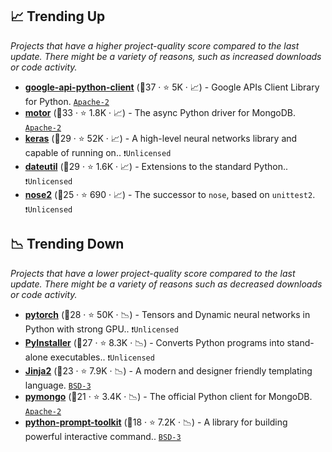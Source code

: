 ## 📈 Trending Up

_Projects that have a higher project-quality score compared to the last update. There might be a variety of reasons, such as increased downloads or code activity._

- <b><a href="https://github.com/googleapis/google-api-python-client">google-api-python-client</a></b> (🥇37 ·  ⭐ 5K · 📈) - Google APIs Client Library for Python. <code><a href="http://bit.ly/3nYMfla">Apache-2</a></code>
- <b><a href="https://github.com/mongodb/motor">motor</a></b> (🥇33 ·  ⭐ 1.8K · 📈) - The async Python driver for MongoDB. <code><a href="http://bit.ly/3nYMfla">Apache-2</a></code>
- <b><a href="https://github.com/keras-team/keras">keras</a></b> (🥈29 ·  ⭐ 52K · 📈) - A high-level neural networks library and capable of running on.. <code>❗Unlicensed</code>
- <b><a href="https://github.com/dateutil/dateutil">dateutil</a></b> (🥇29 ·  ⭐ 1.6K · 📈) - Extensions to the standard Python.. <code>❗Unlicensed</code>
- <b><a href="https://github.com/nose-devs/nose2">nose2</a></b> (🥉25 ·  ⭐ 690 · 📈) - The successor to `nose`, based on `unittest2`. <code>❗Unlicensed</code>

## 📉 Trending Down

_Projects that have a lower project-quality score compared to the last update. There might be a variety of reasons such as decreased downloads or code activity._

- <b><a href="https://github.com/pytorch/pytorch">pytorch</a></b> (🥉28 ·  ⭐ 50K · 📉) - Tensors and Dynamic neural networks in Python with strong GPU.. <code>❗Unlicensed</code>
- <b><a href="https://github.com/pyinstaller/pyinstaller">PyInstaller</a></b> (🥇27 ·  ⭐ 8.3K · 📉) - Converts Python programs into stand-alone executables.. <code>❗Unlicensed</code>
- <b><a href="https://github.com/pallets/jinja">Jinja2</a></b> (🥇23 ·  ⭐ 7.9K · 📉) - A modern and designer friendly templating language. <code><a href="http://bit.ly/3aKzpTv">BSD-3</a></code>
- <b><a href="https://github.com/mongodb/mongo-python-driver">pymongo</a></b> (🥉21 ·  ⭐ 3.4K · 📉) - The official Python client for MongoDB. <code><a href="http://bit.ly/3nYMfla">Apache-2</a></code>
- <b><a href="https://github.com/prompt-toolkit/python-prompt-toolkit">python-prompt-toolkit</a></b> (🥉18 ·  ⭐ 7.2K · 📉) - A library for building powerful interactive command.. <code><a href="http://bit.ly/3aKzpTv">BSD-3</a></code>

